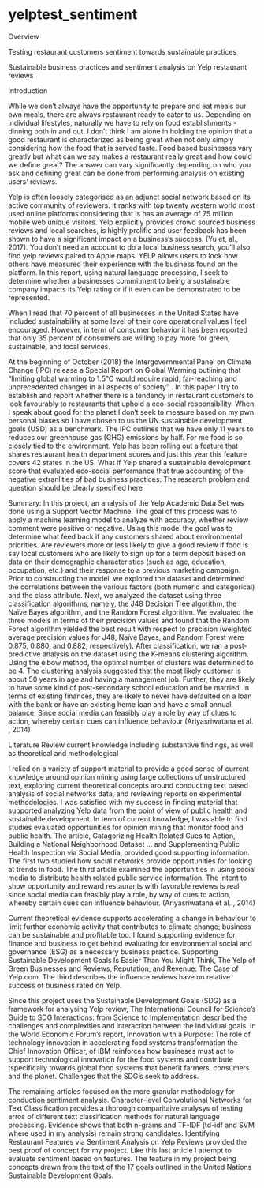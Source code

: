 # yelptest_sentiment

Overview

Testing restaurant customers sentiment towards
sustainable practices


Sustainable business practices and sentiment analysis on Yelp restaurant reviews

Introduction

While we don’t always have the opportunity to prepare and eat meals our own meals, there are always restaurant ready to cater to us.  Depending on individual lifestyles, naturally we have to rely on food establishments - dinning both in and out.  I don’t think I am alone in holding the opinion that a good restaurant is characterized as being great when not only simply considering how the food that is served taste.  Food based businesses vary greatly but what can we say makes a restaurant really great and how could we define great?  The answer can vary significantly depending on who you ask and defining great can be done from performing analysis on existing users’ reviews. 

Yelp is often loosely categorised as an adjunct social network based on its active community of reviewers. It ranks with top twenty western world most used online platforms considering that is has an average of 75 million mobile web unique visitors.  Yelp explicitly provides crowd sourced business reviews and local searches, is highly prolific and user feedback has been shown to have a significant impact on a business’s success. (Yu et, al., 2017). You don’t need an account to do a local business search, you’ll also find yelp reviews paired to Apple maps.   YELP allows users to look how others have measured their experience with the business found on the platform.  In this report, using natural language processing, I seek to determine whether a businesses commitment to being a sustainable company impacts its Yelp rating or if it even can be demonstrated to be represented. 
 
When I read that 70 percent of all businesses in the United States have included sustainability at some level of their core operational values I feel encouraged. However, in term of consumer behavior it has been reported that only 35 percent of consumers are willing to pay more for green, sustainable, and local services.    

At the beginning of October (2018) the Intergovernmental Panel on Climate Change (IPC) release a Special Report on Global Warming outlining that “limiting global warming to 1.5°C would require rapid, far-reaching and unprecedented changes in all aspects of society” .  In this paper I try to establish and report whether there is a tendency in restaurant customers to look favourably to restaurants that uphold a eco-social responsibility.  When I speak about good for the planet I don’t seek to measure based on my pwn personal biases so I have chosen to us the UN sustainable development goals (USD) as a benchmark.  The IPC outlines that we have only 11 years to reduces our greenhouse gas (GHG) emissions by half.  For me food is so closely tied to the environment.  Yelp has been rolling out a feature that shares restaurant health department scores and just this year this feature covers 42 states in the US.  What if Yelp shared a sustainable development score that evaluated eco-social performance that true accounting of the negative extranlities of bad business practices. The research problem and question should be clearly specified here



Summary:  In this project, an analysis of the Yelp Academic Data Set was done using a Support Vector Machine.  The goal of this process was to apply a machine learning model to analyze with accuracy, whether review comment were positive or negative.  Using this model the goal was to determine what feed back if any customers shared about environmental priorities.  Are reviewers more or less likely to give a good review if food is say local 
 customers who are likely to sign up for a term deposit based on data on their demographic characteristics (such as age, education, occupation, etc.) and their response to a previous marketing campaign. Prior to constructing the model, we explored the dataset and determined the correlations between the various factors (both numeric and categorical) and the class attribute. Next, we analyzed the dataset using three classification algorithms, namely, the J48 Decision Tree algorithm, the Naïve Bayes algorithm, and the Random Forest algorithm. We evaluated the three models in terms of their precision values and found that the Random Forest algorithm yielded the best result with respect to precision (weighted average precision values for J48, Naïve Bayes, and Random Forest were 0.875, 0.880, and 0.882, respectively). After classification, we ran a post-predictive analysis on the dataset using the K-means clustering algorithm. Using the elbow method, the optimal number of clusters was determined to be 4. The clustering analysis suggested that the most likely customer is about 50 years in age and having a management job. Further, they are likely to have some kind of post-secondary school education and be married. In terms of existing finances, they are likely to never have defaulted on a loan with the bank or have an existing home loan and have a small annual balance.
Since social media can feasibly play a role by way of clues to action, whereby certain cues can influence behaviour (Ariyasriwatana et al. , 2014)


Literature Review
current knowledge including substantive findings, as well as theoretical and methodological 

I relied on a variety of support material to provide a good sense of current knowledge around opinion mining using large collections of unstructured text, exploring current theoretical concepts around conducting text based analysis of social networks data, and reviewing reports on experimental methodologies.  I was satisfied with my success in finding material that supported analyzing Yelp data from the point of view of public health and sustainable development.
In term of current knowledge, I was able to find studies evaluated opportunities for opinion mining that monitor food and public health.  The article, Catagorizing Health Related Cues to Action, Building a National Neighborhood Dataset … and Supplementing Public Health Inspection via Social Media, provided good supporting information.  The first two studied how social networks provide opportunities for looking at trends in food. The third article examined the opportunities in using social media to distribute health related public service information. The intent to show opportunity and reward restaurants with favorable reviews is real since social media can feasibly play a role, by way of cues to action, whereby certain cues can influence behaviour. (Ariyasriwatana et al. , 2014)

Current theoretical evidence supports accelerating a change in behaviour to limit further economic activity that contributes to climate change; business can be sustainable and profitable too.  I found supporting evidence for finance and business to get behind evaluating for environmental social and governance (ESG) as a necessary business practice. Supporting Sustainable Development Goals Is Easier Than You Might Think, The Yelp of Green Businesses and Reviews, Reputation, and Revenue: The Case of Yelp.com.  The third describes the influence reviews have on relative success of business rated on Yelp.

Since this project uses the Sustainable Development Goals (SDG) as a framework for analysing Yelp review, The International Council for Science’s Guide to SDG Interactions: from Science to Implementation described the challenges and complexities and interaction between the individual goals. In the World Economic Forum’s report, Innovation with a Purpose: The role of technology innovation in accelerating food systems transformation the Chief Innovation Officer, of IBM reinforces how busineses must act to support technological innovation for the food systems and contribute tspecifically towards global food systems that benefit farmers, consumers and the planet.  Challenges that the SDG’s seek to address.

The remaining articles focused on the more granular methodology for conduction sentiment analysis.  Character-level Convolutional Networks for Text Classification provides a thorough comparitaive analysys of testing erros of different text classification methods for natural language processing.  Evidence shows that both n-grams and TF-IDF (td-idf and SVM where used in my analysis) remain strong candidates.  Identifying Restaurant Features via Sentiment Analysis on Yelp Reviews provided the best proof of concept for my project.  Like this last article I attempt to evaluate sentiment based on features.  The feature in my project being concepts drawn from the text of the 17 goals outlined in the United Nations Sustainable Development Goals.
